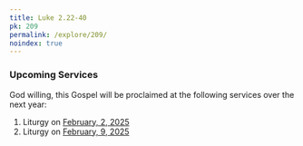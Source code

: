 ```yaml
---
title: Luke 2.22-40
pk: 209
permalink: /explore/209/
noindex: true
---
```


### Upcoming Services

God willing, this Gospel will be proclaimed at the following services over the next year:


1. Liturgy on [February,  2, 2025](https://orthocal.info/readings/gregorian/2025/02/02/)
1. Liturgy on [February,  9, 2025](https://orthocal.info/readings/gregorian/2025/02/09/)
